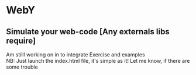# WebY
Simulate your web-code [Any externals libs require]
-------------------------------------------------------------------------------------------------------------------
Am stilll working on in to integrate Exercise and examples<br>
NB: Just launch the index.html file, it's simple as it! Let me know, if there are some trouble